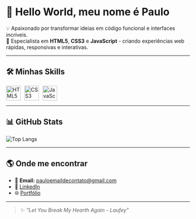# 👋 Hello World, meu nome é Paulo

💡 Apaixonado por transformar ideias em código funcional e interfaces incríveis.  
🚀 Especialista em **HTML5**, **CSS3** e **JavaScript** - criando experiências web rápidas, responsivas e interativas.  

---

## 🛠️ Minhas Skills
<div style="display: flex; gap: 10px;">
  <img src="https://skillicons.dev/icons?i=html" height="40" alt="HTML5"/>
  <img src="https://skillicons.dev/icons?i=css" height="40" alt="CSS3"/>
  <img src="https://skillicons.dev/icons?i=javascript" height="40" alt="JavaScript"/>
</div>

---

## 📊 GitHub Stats
![Top Langs](https://github-readme-stats.vercel.app/api/top-langs/?username=PaulinRodograu&layout=compact&theme=tokyonight)

---

## 🌎 Onde me encontrar
- 📧 **Email:** pauloemaildecontato@gmail.com  
- 💼 [LinkedIn](https://www.linkedin.com/in/paulo-roberto-76540832a/)  
- 🌐 [Portfólio](https://paulinrodograu.github.io/Portifolio-Finalizado/)

---

> ✨ *"Let You Break My Hearth Again - Laufey"*  

